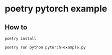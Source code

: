 # poetry pytorch example

## How to 

```
poetry install
```
```
poetry run python pytorch-example.py
```


